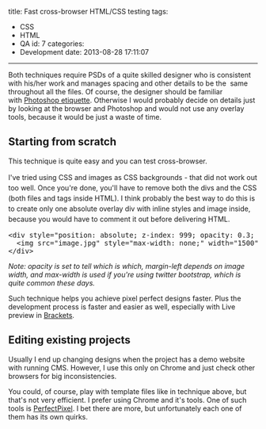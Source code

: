 title: Fast cross-browser HTML/CSS testing
tags:
  - CSS
  - HTML
  - QA
id: 7
categories:
  - Development
date: 2013-08-28 17:11:07
---

Both techniques require PSDs of a quite skilled designer who is consistent with his/her work and manages spacing and other details to be the  same throughout all the files. Of course, the designer should be familiar with [Photoshop etiquette](http://photoshopetiquette.com/). Otherwise I would probably decide on details just by looking at the browser and Photoshop and would not use any overlay tools, because it would be just a waste of time.

## Starting from scratch

This technique is quite easy and you can test cross-browser.

<span style="line-height: 1.5;">I've tried using CSS and images as CSS backgrounds - that did not work out too well. Once you're done, you'll have to remove both the divs and the CSS (both files and tags inside HTML). I think probably the best way to do this is to create only one absolute overlay div with inline styles and image inside, because you would have to comment it out before delivering HTML.</span>
<pre>&lt;div style="position: absolute; z-index: 999; opacity: 0.3; -ms-filter: "progid:DXImageTransform.Microsoft.Alpha(Opacity=30)"; top: 0; left: 50%; margin-left: -750px;"&gt;
  &lt;img src="image.jpg" style="max-width: none;" width="1500"&gt;
&lt;/div&gt;</pre>
_Note: opacity is set to tell which is which, margin-left depends on image width, and max-width is used if you're using twitter bootstrap, which is quite common these days._

Such technique helps you achieve pixel perfect designs faster. Plus the development process is faster and easier as well, especially with Live preview in [Brackets](http://www.brackets.io).

## Editing existing projects

Usually I end up changing designs when the project has a demo website with running CMS. However, I use this only on Chrome and just check other browsers for big inconsistencies.

You could, of course, play with template files like in technique above, but that's not very efficient. I prefer using Chrome and it's tools. One of such tools is [PerfectPixel](https://chrome.google.com/webstore/detail/perfectpixel-by-welldonec/dkaagdgjmgdmbnecmcefdhjekcoceebi). I bet there are more, but unfortunately each one of them has its own quirks.